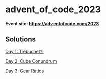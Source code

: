 # advent_of_code_2023

#### Event site: <https://adventofcode.com/2023>

## Solutions

[Day 1: Trebuchet?!](https://github.com/FedeLochbaum/advent_of_code_2023/blob/main/challenges/Day%201%3A%20Trebuchet/trebuchet.py)

[Day 2: Cube Conundrum](https://github.com/FedeLochbaum/advent_of_code_2023/blob/main/challenges/Day%202:%20Cube%20Conundrum/cube_conundrum.py)

[Day 3: Gear Ratios](https://github.com/FedeLochbaum/advent_of_code_2023/blob/main/challenges/Day%203:%20Gear%20Ratios/gondolas.py)
